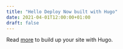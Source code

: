 ```yaml
---
title: "Hello Deploy Now built with Hugo"
date: 2021-04-01T12:00:00+01:00
draft: false
---
```

Read [more](https://gohugo.io/getting-started/quick-start/) to build up your site with Hugo.

